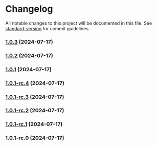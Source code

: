 # Changelog

All notable changes to this project will be documented in this file. See [standard-version](https://github.com/conventional-changelog/standard-version) for commit guidelines.

### [1.0.3](https://github-serping/serping/cheerio-tree/compare/v1.0.2...v1.0.3) (2024-07-17)

### [1.0.2](https://github-serping/serping/cheerio-tree/compare/v1.0.1...v1.0.2) (2024-07-17)

### [1.0.1](https://github-serping/serping/cheerio-tree/compare/v1.0.1-rc.4...v1.0.1) (2024-07-17)

### [1.0.1-rc.4](https://github-serping/serping/cheerio-tree/compare/v1.0.1-rc.3...v1.0.1-rc.4) (2024-07-17)

### [1.0.1-rc.3](https://github-serping/serping/cheerio-tree/compare/v1.0.1-rc.2...v1.0.1-rc.3) (2024-07-17)

### [1.0.1-rc.2](https://github-serping/serping/cheerio-tree/compare/v1.0.1-rc.1...v1.0.1-rc.2) (2024-07-17)

### [1.0.1-rc.1](///compare/v1.0.1-rc.0...v1.0.1-rc.1) (2024-07-17)

### 1.0.1-rc.0 (2024-07-17)
